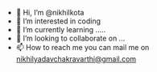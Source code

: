 - 👋 Hi, I’m @nikhilkota
- 👀 I’m interested in coding
- 🌱 I’m currently learning .....
- 💞️ I’m looking to collaborate on ...
- 📫 How to reach me you can mail me on nikhilyadavchakravarthi@gmail.com

<!---
nikhilyadav33/nikhilyadav33 is a ✨ special ✨ repository because its `README.md` (this file) appears on your GitHub profile.
You can click the Preview link to take a look at your changes.
--->
